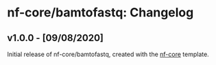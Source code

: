 # nf-core/bamtofastq: Changelog

## v1.0.0 - [09/08/2020]
Initial release of nf-core/bamtofastq, created with the [nf-core](http://nf-co.re/) template.
